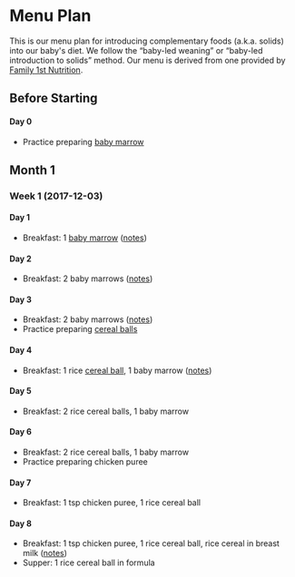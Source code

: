 # Menu Plan

This is our menu plan for introducing complementary foods (a.k.a. solids) into
our baby's diet. We follow the “baby-led weaning” or “baby-led introduction to
solids” method. Our menu is derived from one provided by [Family 1st
Nutrition](https://family1stnutrition.com/).

## Before Starting

#### Day 0

* Practice preparing [baby marrow](./recipes/baby-marrow.md)

## Month 1

### Week 1 (2017-12-03)

#### Day 1

* Breakfast: 1 [baby marrow](./recipes/baby-marrow.md) ([notes](./day-1.md))

#### Day 2

* Breakfast: 2 baby marrows ([notes](./day-2.md))

#### Day 3

* Breakfast: 2 baby marrows ([notes](./day-3.md))
* Practice preparing [cereal balls](./recipes/cereal-balls.md)

#### Day 4

* Breakfast: 1 rice [cereal ball](./recipes/cereal-balls.md), 1 baby marrow ([notes](./day-4.md))

#### Day 5

* Breakfast: 2 rice cereal balls, 1 baby marrow

#### Day 6

* Breakfast: 2 rice cereal balls, 1 baby marrow
* Practice preparing chicken puree

#### Day 7

* Breakfast: 1 tsp chicken puree, 1 rice cereal ball

#### Day 8

* Breakfast: 1 tsp chicken puree, 1 rice cereal ball, rice cereal in breast milk ([notes](./day-8.md))
* Supper: 1 rice cereal ball in formula
